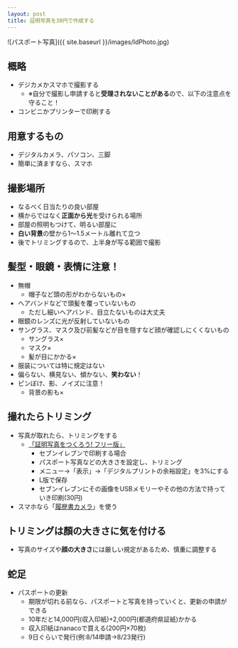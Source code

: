 ```yaml
---
layout: post
title: 証明写真を30円で作成する
---
```


![パスポート写真]({{ site.baseurl }}/images/IdPhoto.jpg)

## 概略

- デジカメかスマホで撮影する
  - ※自分で撮影し申請すると**受理されないことがある**ので、以下の注意点を守ること！
- コンビニかプリンターで印刷する

## 用意するもの

- デジタルカメラ、パソコン、三脚
- 簡単に済ますなら、スマホ

## 撮影場所

- なるべく日当たりの良い部屋
- 横からではなく**正面から光**を受けられる場所
- 部屋の照明もつけて、明るい部屋に
- **白い背景**の壁から1〜1.5メートル離れて立つ
- 後でトリミングするので、上半身が写る範囲で撮影

## 髪型・眼鏡・表情に注意！

- 無帽
  - 帽子など頭の形がわからないもの×
- ヘアバンドなどで頭髪を覆っていないもの
  - ただし細いヘアバンド、目立たないものは大丈夫
- 眼鏡のレンズに光が反射していないもの
- サングラス、マスク及び前髪などが目を隠すなど顔が確認しにくくないもの
  - サングラス×
  - マスク×
  - 髪が目にかかる×
- 服装については特に規定はない
- 偏らない、横見ない、傾かない、**笑わない**！
- ピンぼけ、影、ノイズに注意！
  - 背景の影も×

## 撮れたらトリミング

- 写真が取れたら、トリミングをする
  - [「証明写真をつくろう! フリー版」](http://www.vector.co.jp/soft/winnt/art/se466539.html?ds)
    - セブンイレブンで印刷する場合
    - パスポート写真などの大きさを設定し、トリミング
    - メニュー→「表示」→「デジタルプリントの余裕設定」を3%にする
    - L版で保存
    - セブンイレブンにその画像をUSBメモリーやその他の方法で持っていき印刷(30円)
- スマホなら「[履歴書カメラ](https://itunes.apple.com/jp/app/%E8%A8%BC%E6%98%8E%E5%86%99%E7%9C%9F-%E3%81%8B%E3%82%93%E3%81%9F%E3%82%93-%E3%82%AD%E3%83%AC%E3%82%A4%E3%81%AA%E5%B1%A5%E6%AD%B4%E6%9B%B8%E3%82%AB%E3%83%A1%E3%83%A9-by-%E3%82%BF%E3%82%A6%E3%83%B3%E3%83%AF%E3%83%BC%E3%82%AF/id919409463?mt=8)」を使う

## トリミングは顏の大きさに気を付ける

- 写真のサイズや**顔の大きさ**には厳しい規定があるため、慎重に調整する

## 蛇足

- パスポートの更新
  - 期限が切れる前なら、パスポートと写真を持っていくと、更新の申請ができる
  - 10年だと14,000円(収入印紙)+2,000円(都道府県証紙)かかる
  - 収入印紙はnanacoで買える(200円×70枚)
  - 9日ぐらいで発行(例:8/14申請→8/23発行)
